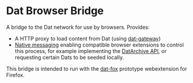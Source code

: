 # Dat Browser Bridge

A bridge to the Dat network for use by browsers. Provides:

 * A HTTP proxy to load content from Dat (using [dat-gateway](https://github.com/sammacbeth/dat-gateway))
 * [Native messaging](https://developer.mozilla.org/en-US/Add-ons/WebExtensions/Native_messaging) enabling compatible browser extensions to control this process,
 for example implementing the [DatArchive API](https://beakerbrowser.com/docs/apis/dat.html), or requesting certain Dats to be seeded
 locally.

This bridge is intended to run with the [dat-fox](https://github.com/sammacbeth/dat-fox)
prototype webextension for Firefox.
